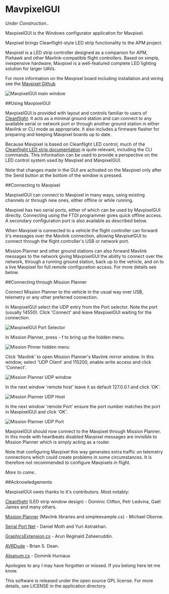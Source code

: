 # MavpixelGUI
*Under Construction..*

MavpixelGUI is the Windows configurator application for Mavpixel.

Mavpixel brings Cleanflight-style LED strip functionality to the APM project.

Mavpixel is a LED strip controller designed as a companion for APM, Pixhawk and other Mavlink-compatible flight controllers. Based on simple, inexpensive hardware, Mavpixel is a well-featured complete LED lighting solution for larger UAVs.

For more information on the Mavpixel board including installation and wiring see the [Mavpixel Github](http://github.com/prickle/Mavpixel)

![MavpixelGUI main window](https://github.com/prickle/MavpixelGUI/raw/master/images/MavpixelGUI.jpg)

##Using MavpixelGUI

MavpixelGUI is provided with layout and controls familiar to users of [Cleanflight](http://github.com/cleanflight/cleanflight). It acts as a minimal ground station and can connect to any available serial or network port or through another ground station in either Mavlink or CLI mode as appropriate. It also includes a firmware flasher for preparing and keeping Mavpixel boards up to date.

Because Mavpixel is based on Cleanflight LED control, much of the [Cleanflight LED strip documentation](https://github.com/cleanflight/cleanflight/blob/master/docs/LedStrip.md) is quite relevant, including the CLI commands. This information can be used to provide a perspective on the LED control system used by Mavpixel and MavpixelGUI.

Note that changes made in the GUI are activated on the Mavpixel only after the Send button at the bottom of the window is pressed.

##Connecting to Mavpixel

MavpixelGUI can connect to Mavpixel in many ways, using existing channels or through new ones, either offline or while running.

Mavpixel has two serial ports, either of which can be used by MavpixelGUI directly. Connecting using the FTDI programmer gives quick offline access. A secondary configuration port is also available as described below.

When Mavpixel is connected to a vehicle the flight controller can forward it's messages over the Mavlink connection, allowing MavpixelGUI to connect through the flight controller's USB or network port. 

Mission Planner and other ground stations can also forward Mavlink messages to the network giving MavpixelGUI the ability to connect over the network, through a running ground station, back up to the vehicle, and on to a live Mavpixel for full remote configuration access. For more details see below.

##Connecting through Mission Planner

Connect Mission Planner to the vehicle in the usual way over USB, telemetry or any other preferred connection.

In MavpixelGUI select the UDP entry from the Port selector. Note the port (usually 14550). Click 'Connect' and leave MavpixelGUI waiting for the connection.

![MavpixelGUI Port Selector](https://github.com/prickle/MavpixelGUI/raw/master/images/MavpixelGUIUDP.jpg)

In Mission Planner, press <ctl> - f to bring up the hidden menu. 

![Mission Plnner hidden menu](https://github.com/prickle/MavpixelGUI/raw/master/images/MissionPlannerMirror.jpg)
 
Click 'Mavlink' to open Mission Planner's Mavlink mirror window. 
In this window, select 'UDP Client' and 115200, enable write access and click 'Connect'.

![Mission Planner UDP window](https://github.com/prickle/MavpixelGUI/raw/master/images/MissionPlannerUDP.jpg)
 
In the next window 'remote host' leave it as default 127.0.0.1 and click 'OK'.

![Mission Planner UDP Host](https://github.com/prickle/MavpixelGUI/raw/master/images/MissinPlannerHost.jpg)

In the next window 'remote Port' ensure the port number matches the port in MavpixelGUI and click 'OK'.

![Mission Planner UDP Port](https://github.com/prickle/MavpixelGUI/raw/master/images/MissinPlannerPort.jpg)

MavpixelGUI should now connect to the Mavpixel through Mission Planner. In this mode with heartbeats disabled Mavpixel messages are invisible to Mission Planner which is simply acting as a router.   

Note that configuring Mavpixel this way generates extra traffic on telemetry connections which could create problems in some circumstances. It is therefore not recommended to configure Mavpixels in flight. 

*More to come..*

##Acknowledgements

MavpixelGUI owes thanks to it's contributors. Most notably:

[Cleanflight](http://github.com/cleanflight/cleanflight) (LED strip window design) - Dominic Clifton, Petr Ledvina, Gaël James and many others.

[Mission Planner](http://github.com/ArduPilot/MissionPlanner) (Mavlink libraries and simpleexample.cs) - Michael Oborne.

[Serial Port Net](http://sourceforge.net/projects/serialportnet/) - Daniel Moth and Yuri Astrakhan.

[GraphicsExtension.cs](http://www.codeproject.com/Articles/38436/Extended-Graphics-Rounded-rectangles-Font-metrics) - Arun Reginald Zaheeruddin.

[AVRDude](http://www.nongnu.org/avrdude/) - Brian S. Dean.

[Alpanum.cs](http://www.davekoelle.com/) - Dominik Hurnaus

Apologies to any I may have forgotten or missed. If you belong here let me know.

This software is released under the open source GPL license. For more details, see LICENSE in the application directory.
